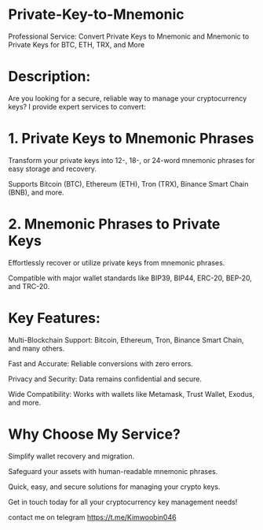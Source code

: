 # Private-Key-to-Mnemonic
Professional Service: Convert Private Keys to Mnemonic and Mnemonic to Private Keys for BTC, ETH, TRX, and More
# Description:
Are you looking for a secure, reliable way to manage your cryptocurrency keys? I provide expert services to convert:

# 1. Private Keys to Mnemonic Phrases

Transform your private keys into 12-, 18-, or 24-word mnemonic phrases for easy storage and recovery.

Supports Bitcoin (BTC), Ethereum (ETH), Tron (TRX), Binance Smart Chain (BNB), and more.



# 2. Mnemonic Phrases to Private Keys

Effortlessly recover or utilize private keys from mnemonic phrases.

Compatible with major wallet standards like BIP39, BIP44, ERC-20, BEP-20, and TRC-20.




# Key Features:

Multi-Blockchain Support: Bitcoin, Ethereum, Tron, Binance Smart Chain, and many others.

Fast and Accurate: Reliable conversions with zero errors.

Privacy and Security: Data remains confidential and secure.

Wide Compatibility: Works with wallets like Metamask, Trust Wallet, Exodus, and more.


# Why Choose My Service?

Simplify wallet recovery and migration.

Safeguard your assets with human-readable mnemonic phrases.

Quick, easy, and secure solutions for managing your crypto keys.


Get in touch today for all your cryptocurrency key management needs!

contact me on telegram 
https://t.me/Kimwoobin046
